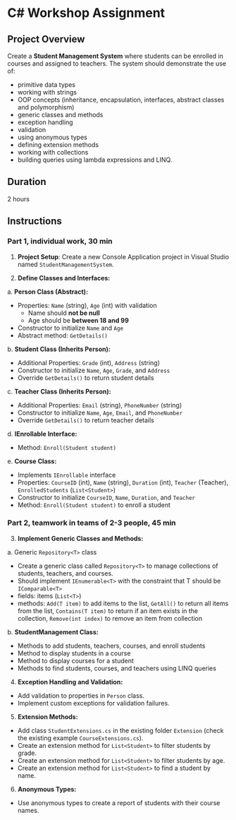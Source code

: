 # C# Workshop Assignment

## Project Overview

Create a **Student Management System** where students can be enrolled in courses and assigned to teachers. The system should demonstrate the use of:
- primitive data types
- working with strings
- OOP concepts (inheritance, encapsulation, interfaces, abstract classes and polymorphism)
- generic classes and methods
- exception handling
- validation
- using anonymous types
- defining extension methods
- working with collections
- building queries using lambda expressions and LINQ.

## Duration
2 hours

## Instructions

### Part 1, individual work, 30 min

1. **Project Setup**: Create a new Console Application project in Visual Studio named `StudentManagementSystem`.

2. **Define Classes and Interfaces:**

a.  **Person Class (Abstract):**
- Properties: `Name` (string), `Age` (int) with validation 
  - Name should **not be null**
  - Age should be **between 18 and 99**
- Constructor to initialize `Name` and `Age` 
- Abstract method: `GetDetails()`
  
b. **Student Class (Inherits Person):**
- Additional Properties: `Grade` (int), `Address` (string)
- Constructor to initialize `Name`, `Age`, `Grade`, and `Address`
- Override `GetDetails()` to return student details

c. **Teacher Class (Inherits Person):**

- Additional Properties: `Email` (string), `PhoneNumber` (string)
- Constructor to initialize `Name`, `Age`, `Email`, and `PhoneNumber`
- Override `GetDetails()` to return teacher details

d. **IEnrollable Interface:**

- Method: `Enroll(Student student)`

e. **Course Class:**

- Implements `IEnrollable` interface
- Properties: `CourseID` (int), `Name` (string), `Duration` (int), `Teacher` (Teacher), `EnrolledStudents` (`List<Student>`)
- Constructor to initialize `CourseID`, `Name`, `Duration`, and `Teacher`
- Method: `Enroll(Student student)` to enroll a student
  
### Part 2, teamwork in teams of 2-3 people, 45 min

3. **Implement Generic Classes and Methods:**

a. Generic `Repository<T>` class
- Create a generic class called `Repository<T>` to manage collections of students, teachers, and courses.
- Should implement `IEnumerable<T>` with the constraint that T should be `IComparable<T>`
- fields: items (`List<T>`)
- methods: `Add(T item)` to add items to the list, `GetAll()` to return all items from the list, `Contains(T item)` to return if an item exists in the collection, `Remove(int index)` to remove an item from collection

b. **StudentManagement Class:**

- Methods to add students, teachers, courses, and enroll students
- Method to display students in a course
- Method to display courses for a student
- Methods to find students, courses, and teachers using LINQ queries

4. **Exception Handling and Validation:**

- Add validation to properties in `Person` class.
- Implement custom exceptions for validation failures.

5. **Extension Methods:**

- Add class `StudentExtensions.cs` in the existing folder `Extension` (check the existing example `CourseExtensions.cs`).
- Create an extension method for `List<Student>` to filter students by grade.
- Create an extension method for `List<Student>` to filter students by age.
- Create an extension method for `List<Student>` to find a student by name.

6. **Anonymous Types:**

- Use anonymous types to create a report of students with their course names.